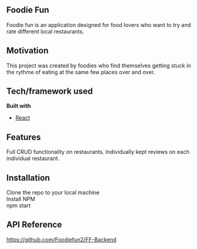 ## Foodie Fun
Foodie fun is an application designed for food lovers who want to try and rate different local restaurants. 

## Motivation
This project was created by foodies who find themselves getting stuck in the rythme of eating at the same few places over and over.

## Tech/framework used
<b>Built with</b>
- [React](https://reactjs.org/)

## Features
Full CRUD functionality on restaurants.
Individually kept reviews on each individual restaurant.

## Installation
Clone the repo to your local machine\
Install NPM\
npm start

## API Reference
https://github.com/Foodiefun2/FF-Backend
